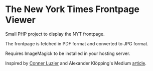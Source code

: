 # The New York Times Frontpage Viewer

Small PHP project to display the NYT frontpage.

The frontpage is fetched in PDF format and converted to JPG format.

Requires ImageMagick to be installed in your hosting server.

Inspired by [Conner Luzier](https://cluzier.github.io) and Alexander Klöpping's Medium [article](https://alexanderklopping.medium.com/an-updated-daily-front-page-of-the-new-york-times-as-artwork-on-your-wall-3b28c3261478).
